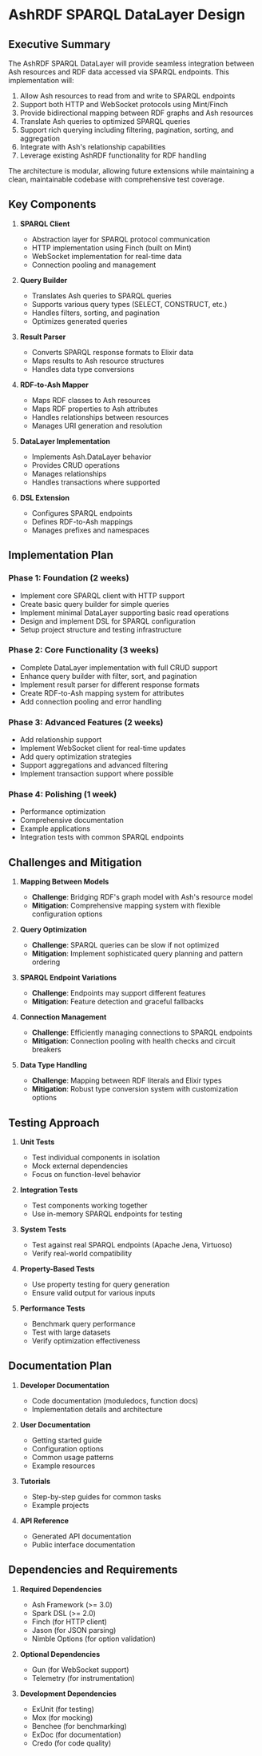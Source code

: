 # AshRDF SPARQL DataLayer Design

## Executive Summary

The AshRDF SPARQL DataLayer will provide seamless integration between Ash resources and RDF data accessed via SPARQL endpoints. This implementation will:

1. Allow Ash resources to read from and write to SPARQL endpoints
2. Support both HTTP and WebSocket protocols using Mint/Finch
3. Provide bidirectional mapping between RDF graphs and Ash resources
4. Translate Ash queries to optimized SPARQL queries
5. Support rich querying including filtering, pagination, sorting, and aggregation
6. Integrate with Ash's relationship capabilities
7. Leverage existing AshRDF functionality for RDF handling

The architecture is modular, allowing future extensions while maintaining a clean, maintainable codebase with comprehensive test coverage.

## Key Components

1. **SPARQL Client**
   - Abstraction layer for SPARQL protocol communication
   - HTTP implementation using Finch (built on Mint)
   - WebSocket implementation for real-time data
   - Connection pooling and management

2. **Query Builder**
   - Translates Ash queries to SPARQL queries
   - Supports various query types (SELECT, CONSTRUCT, etc.)
   - Handles filters, sorting, and pagination
   - Optimizes generated queries

3. **Result Parser**
   - Converts SPARQL response formats to Elixir data
   - Maps results to Ash resource structures
   - Handles data type conversions

4. **RDF-to-Ash Mapper**
   - Maps RDF classes to Ash resources
   - Maps RDF properties to Ash attributes
   - Handles relationships between resources
   - Manages URI generation and resolution

5. **DataLayer Implementation**
   - Implements Ash.DataLayer behavior
   - Provides CRUD operations
   - Manages relationships
   - Handles transactions where supported

6. **DSL Extension**
   - Configures SPARQL endpoints
   - Defines RDF-to-Ash mappings
   - Manages prefixes and namespaces

## Implementation Plan

### Phase 1: Foundation (2 weeks)
- Implement core SPARQL client with HTTP support
- Create basic query builder for simple queries
- Implement minimal DataLayer supporting basic read operations
- Design and implement DSL for SPARQL configuration
- Setup project structure and testing infrastructure

### Phase 2: Core Functionality (3 weeks)
- Complete DataLayer implementation with full CRUD support
- Enhance query builder with filter, sort, and pagination
- Implement result parser for different response formats
- Create RDF-to-Ash mapping system for attributes
- Add connection pooling and error handling

### Phase 3: Advanced Features (2 weeks)
- Add relationship support
- Implement WebSocket client for real-time updates
- Add query optimization strategies
- Support aggregations and advanced filtering
- Implement transaction support where possible

### Phase 4: Polishing (1 week)
- Performance optimization
- Comprehensive documentation
- Example applications
- Integration tests with common SPARQL endpoints

## Challenges and Mitigation

1. **Mapping Between Models**
   - **Challenge**: Bridging RDF's graph model with Ash's resource model
   - **Mitigation**: Comprehensive mapping system with flexible configuration options

2. **Query Optimization**
   - **Challenge**: SPARQL queries can be slow if not optimized
   - **Mitigation**: Implement sophisticated query planning and pattern ordering

3. **SPARQL Endpoint Variations**
   - **Challenge**: Endpoints may support different features
   - **Mitigation**: Feature detection and graceful fallbacks

4. **Connection Management**
   - **Challenge**: Efficiently managing connections to SPARQL endpoints
   - **Mitigation**: Connection pooling with health checks and circuit breakers

5. **Data Type Handling**
   - **Challenge**: Mapping between RDF literals and Elixir types
   - **Mitigation**: Robust type conversion system with customization options

## Testing Approach

1. **Unit Tests**
   - Test individual components in isolation
   - Mock external dependencies
   - Focus on function-level behavior

2. **Integration Tests**
   - Test components working together
   - Use in-memory SPARQL endpoints for testing

3. **System Tests**
   - Test against real SPARQL endpoints (Apache Jena, Virtuoso)
   - Verify real-world compatibility

4. **Property-Based Tests**
   - Use property testing for query generation
   - Ensure valid output for various inputs

5. **Performance Tests**
   - Benchmark query performance
   - Test with large datasets
   - Verify optimization effectiveness

## Documentation Plan

1. **Developer Documentation**
   - Code documentation (moduledocs, function docs)
   - Implementation details and architecture

2. **User Documentation**
   - Getting started guide
   - Configuration options
   - Common usage patterns
   - Example resources

3. **Tutorials**
   - Step-by-step guides for common tasks
   - Example projects

4. **API Reference**
   - Generated API documentation
   - Public interface documentation

## Dependencies and Requirements

1. **Required Dependencies**
   - Ash Framework (>= 3.0)
   - Spark DSL (>= 2.0)
   - Finch (for HTTP client)
   - Jason (for JSON parsing)
   - Nimble Options (for option validation)

2. **Optional Dependencies**
   - Gun (for WebSocket support)
   - Telemetry (for instrumentation)

3. **Development Dependencies**
   - ExUnit (for testing)
   - Mox (for mocking)
   - Benchee (for benchmarking)
   - ExDoc (for documentation)
   - Credo (for code quality)